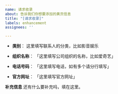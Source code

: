 ```yaml
---
name: 请求收录
about: 告诉我们你想要添加的黄页信息
title: "[请求收录]"
labels: enhancement
assignees: ''

---
```


- **类别**： 
这里填写联系人的分类，比如影音娱乐

 - **组织名称**：
「这里填写公司组织的名称，比如爱奇艺」

 - **电话号码**：
「这里填写电话，如有多个请分行填写」

 - **官方网址**：
「这里填写官方网址」

**补充信息**
还有什么要补充吗，填在这里。
